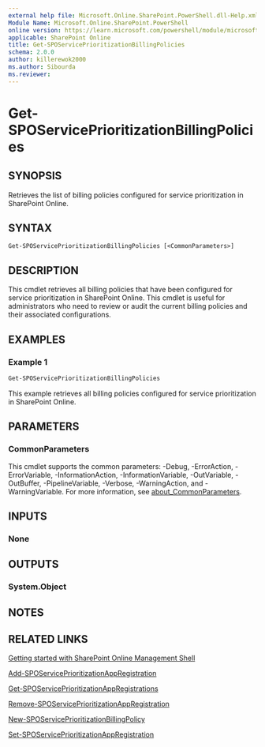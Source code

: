 ```yaml
---
external help file: Microsoft.Online.SharePoint.PowerShell.dll-Help.xml
Module Name: Microsoft.Online.SharePoint.PowerShell
online version: https://learn.microsoft.com/powershell/module/microsoft.online.sharepoint.powershell/Get-SPOServicePrioritizationBillingPolicies
applicable: SharePoint Online
title: Get-SPOServicePrioritizationBillingPolicies
schema: 2.0.0
author: killerewok2000
ms.author: Sibourda
ms.reviewer:
---
```


# Get-SPOServicePrioritizationBillingPolicies

## SYNOPSIS
Retrieves the list of billing policies configured for service prioritization in SharePoint Online.


## SYNTAX

```
Get-SPOServicePrioritizationBillingPolicies [<CommonParameters>]
```

## DESCRIPTION
This cmdlet retrieves all billing policies that have been configured for service prioritization in SharePoint Online. This cmdlet is useful for administrators who need to review or audit the current billing policies and their associated configurations.

## EXAMPLES

### Example 1
```powershell
Get-SPOServicePrioritizationBillingPolicies
```
This example retrieves all billing policies configured for service prioritization in SharePoint Online.

## PARAMETERS

### CommonParameters
This cmdlet supports the common parameters: -Debug, -ErrorAction, -ErrorVariable, -InformationAction, -InformationVariable, -OutVariable, -OutBuffer, -PipelineVariable, -Verbose, -WarningAction, and -WarningVariable. For more information, see [about_CommonParameters](https://go.microsoft.com/fwlink/?LinkID=113216).

## INPUTS

### None

## OUTPUTS

### System.Object

## NOTES

## RELATED LINKS

[Getting started with SharePoint Online Management Shell](/powershell/sharepoint/sharepoint-online/connect-sharepoint-online)

[Add-SPOServicePrioritizationAppRegistration](./Add-SPOServicePrioritizationAppRegistration.md)

[Get-SPOServicePrioritizationAppRegistrations](./Get-SPOServicePrioritizationAppRegistrations.md)

[Remove-SPOServicePrioritizationAppRegistration](./Remove-SPOServicePrioritizationAppRegistration.md)

[New-SPOServicePrioritizationBillingPolicy](./New-SPOServicePrioritizationBillingPolicy.md)

[Set-SPOServicePrioritizationAppRegistration](./Set-SPOServicePrioritizationAppRegistration.md)
